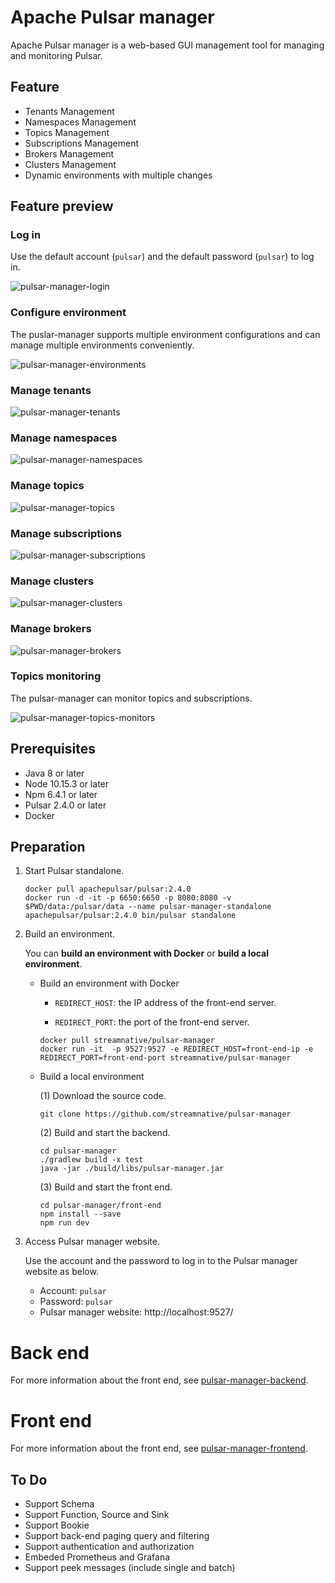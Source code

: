 # Apache Pulsar manager

Apache Pulsar manager is a web-based GUI management tool for managing and monitoring Pulsar.

## Feature

* Tenants Management
* Namespaces Management
* Topics Management
* Subscriptions Management
* Brokers Management
* Clusters Management
* Dynamic environments with multiple changes

## Feature preview

### Log in

Use the default account (`pulsar`) and the default password (`pulsar`) to log in.

![pulsar-manager-login](docs/img/pulsar-manager-login.gif)

### Configure environment

The puslar-manager supports multiple environment configurations and can manage multiple environments conveniently. 

![pulsar-manager-environments](docs/img/pulsar-manager-environments.gif)

### Manage tenants

![pulsar-manager-tenants](docs/img/pulsar-manager-tenants.gif)


### Manage namespaces

![pulsar-manager-namespaces](docs/img/pulsar-manager-namespaces.gif)

### Manage topics

![pulsar-manager-topics](docs/img/pulsar-manager-topics.gif)


### Manage subscriptions

![pulsar-manager-subscriptions](docs/img/pulsar-manager-subscriptions.gif)

### Manage clusters

![pulsar-manager-clusters](docs/img/pulsar-manager-clusters.gif)

### Manage brokers

![pulsar-manager-brokers](docs/img/pulsar-manager-brokers.gif)


### Topics monitoring

The pulsar-manager can monitor topics and subscriptions.

![pulsar-manager-topics-monitors](docs/img/pulsar-manager-topics-monitors.gif)


## Prerequisites
* Java 8 or later
* Node 10.15.3 or later
* Npm 6.4.1 or later
* Pulsar 2.4.0 or later
* Docker

## Preparation

1. Start Pulsar standalone.

    ```
    docker pull apachepulsar/pulsar:2.4.0
    docker run -d -it -p 6650:6650 -p 8080:8080 -v $PWD/data:/pulsar/data --name pulsar-manager-standalone apachepulsar/pulsar:2.4.0 bin/pulsar standalone
    ```

2. Build an environment. 

    You can **build an environment with Docker** or **build a local environment**.

   * Build an environment with Docker

        * `REDIRECT_HOST`: the IP address of the front-end server.
            
        * `REDIRECT_PORT`: the port of the front-end server.

        ```
        docker pull streamnative/pulsar-manager
        docker run -it  -p 9527:9527 -e REDIRECT_HOST=front-end-ip -e REDIRECT_PORT=front-end-port streamnative/pulsar-manager
        ```

   * Build a local environment

        (1) Download the source code.

        ```
        git clone https://github.com/streamnative/pulsar-manager
        ```

        (2) Build and start the backend.
        ```
        cd pulsar-manager
        ./gradlew build -x test
        java -jar ./build/libs/pulsar-manager.jar
        ```

        (3) Build and start the front end.

        ```
        cd pulsar-manager/front-end
        npm install --save
        npm run dev
        ```

3. Access Pulsar manager website.

    Use the account and the password to log in to the Pulsar manager website as below.  
          
   * Account: `pulsar`  
   * Password: `pulsar`  
   * Pulsar manager website: http://localhost:9527/


# Back end

For more information about the front end, see [pulsar-manager-backend](https://github.com/streamnative/pulsar-manager/blob/feature/add-readme-for-backend-and-front-end/src/README.md).


# Front end

For more information about the front end, see [pulsar-manager-frontend](https://github.com/streamnative/pulsar-manager/tree/feature/add-readme-for-backend-and-front-end/front-end).

## To Do

* Support Schema
* Support Function, Source and Sink
* Support Bookie
* Support back-end paging query and filtering
* Support authentication and authorization
* Embeded Prometheus and Grafana
* Support peek messages (include single and batch)

